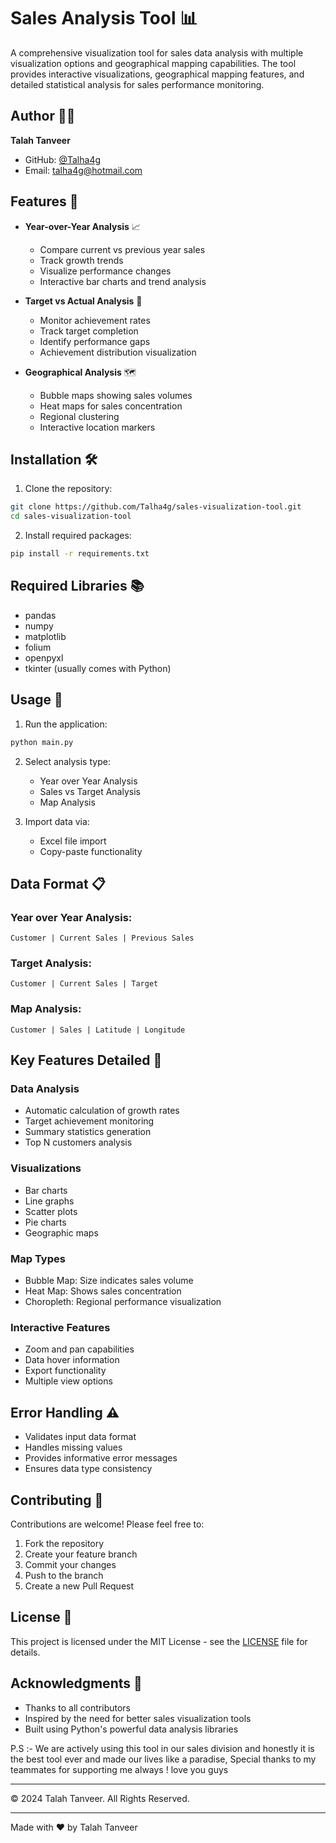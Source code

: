 # Sales Analysis Tool 📊

A comprehensive visualization tool for sales data analysis with multiple visualization options and geographical mapping capabilities. The tool provides interactive visualizations, geographical mapping features, and detailed statistical analysis for sales performance monitoring.

## Author 👨‍💻
**Talah Tanveer**  
- GitHub: [@Talha4g](https://github.com/Talha4g)
- Email: talha4g@hotmail.com

## Features 🌟

- **Year-over-Year Analysis** 📈
  - Compare current vs previous year sales
  - Track growth trends
  - Visualize performance changes
  - Interactive bar charts and trend analysis

- **Target vs Actual Analysis** 🎯
  - Monitor achievement rates
  - Track target completion
  - Identify performance gaps
  - Achievement distribution visualization

- **Geographical Analysis** 🗺️
  - Bubble maps showing sales volumes
  - Heat maps for sales concentration
  - Regional clustering
  - Interactive location markers

## Installation 🛠️

1. Clone the repository:
```bash
git clone https://github.com/Talha4g/sales-visualization-tool.git
cd sales-visualization-tool
```

2. Install required packages:
```bash
pip install -r requirements.txt
```

## Required Libraries 📚
- pandas
- numpy
- matplotlib
- folium
- openpyxl
- tkinter (usually comes with Python)

## Usage 📱

1. Run the application:
```bash
python main.py
```

2. Select analysis type:
   - Year over Year Analysis
   - Sales vs Target Analysis
   - Map Analysis

3. Import data via:
   - Excel file import
   - Copy-paste functionality

## Data Format 📋

### Year over Year Analysis:
```
Customer | Current Sales | Previous Sales
```

### Target Analysis:
```
Customer | Current Sales | Target
```

### Map Analysis:
```
Customer | Sales | Latitude | Longitude
```

## Key Features Detailed 🔑

### Data Analysis
- Automatic calculation of growth rates
- Target achievement monitoring
- Summary statistics generation
- Top N customers analysis

### Visualizations
- Bar charts
- Line graphs
- Scatter plots
- Pie charts
- Geographic maps

### Map Types
- Bubble Map: Size indicates sales volume
- Heat Map: Shows sales concentration
- Choropleth: Regional performance visualization

### Interactive Features
- Zoom and pan capabilities
- Data hover information
- Export functionality
- Multiple view options

## Error Handling ⚠️
- Validates input data format
- Handles missing values
- Provides informative error messages
- Ensures data type consistency

## Contributing 🤝

Contributions are welcome! Please feel free to:
1. Fork the repository
2. Create your feature branch
3. Commit your changes
4. Push to the branch
5. Create a new Pull Request

## License 📄

This project is licensed under the MIT License - see the [LICENSE](LICENSE) file for details.

## Acknowledgments 🙏
- Thanks to all contributors
- Inspired by the need for better sales visualization tools
- Built using Python's powerful data analysis libraries

P.S :- We are actively using this tool in our sales division and honestly it is the best tool ever and made our lives like a paradise, Special thanks to my teammates for supporting me always ! love you guys

---
© 2024 Talah Tanveer. All Rights Reserved.

---
Made with ❤️ by Talah Tanveer

